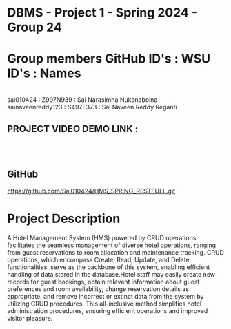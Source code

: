 # DBMS - Project 1 - Spring 2024 - Group 24

# Group members GitHub ID's : WSU ID's : Names
<br>
sai010424 : Z997N939 : Sai Narasimha Nukanaboina
<br>
sainaveenreddy123 : S497E373 : Sai Naveen Reddy Reganti
<br>

## PROJECT VIDEO DEMO LINK :
<br>

<br>

## GitHub
https://github.com/Sai010424/HMS_SPRING_RESTFULL.git

# Project Description
A Hotel Management System (HMS) powered by CRUD operations facilitates the seamless management of diverse hotel operations, ranging from guest reservations to room allocation and maintenance tracking. CRUD operations, which encompass Create, Read, Update, and Delete functionalities, serve as the backbone of this system, enabling efficient handling of data stored in the database.Hotel staff may easily create new records for guest bookings, obtain relevant information about guest preferences and room availability, change reservation details as appropriate, and remove incorrect or extinct data from the system by utilizing CRUD procedures. This all-inclusive method simplifies hotel administration procedures, ensuring efficient operations and improved visitor pleasure.
